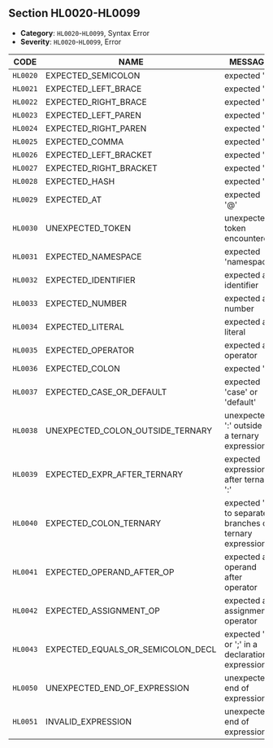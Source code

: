 ## Section HL0020-HL0099

- **Category**: `HL0020`-`HL0099`, Syntax Error
- **Severity**: `HL0020`-`HL0099`, Error

| CODE     | NAME                              | MESSAGE                                                 | DESCRIPTION |
| -------- | --------------------------------- | ------------------------------------------------------- | ----------- |
| `HL0020` | EXPECTED_SEMICOLON                | expected ';'                                            | Desc        |
| `HL0021` | EXPECTED_LEFT_BRACE               | expected '{{'                                            | Desc        |
| `HL0022` | EXPECTED_RIGHT_BRACE              | expected '}}'                                            | Desc        |
| `HL0023` | EXPECTED_LEFT_PAREN               | expected '('                                            | Desc        |
| `HL0024` | EXPECTED_RIGHT_PAREN              | expected ')'                                            | Desc        |
| `HL0025` | EXPECTED_COMMA                    | expected ','                                            | Desc        |
| `HL0026` | EXPECTED_LEFT_BRACKET             | expected '['                                            | Desc        |
| `HL0027` | EXPECTED_RIGHT_BRACKET            | expected ']'                                            | Desc        |
| `HL0028` | EXPECTED_HASH                     | expected '#'                                            | Desc        |
| `HL0029` | EXPECTED_AT                       | expected '@'                                            | Desc        |
| `HL0030` | UNEXPECTED_TOKEN                  | unexpected token encountered                            | Desc        |
| `HL0031` | EXPECTED_NAMESPACE                | expected 'namespace'                                    | Desc        |
| `HL0032` | EXPECTED_IDENTIFIER               | expected an identifier                                  | Desc        |
| `HL0033` | EXPECTED_NUMBER                   | expected a number                                       | Desc        |
| `HL0034` | EXPECTED_LITERAL                  | expected an literal                                     | Desc        |
| `HL0035` | EXPECTED_OPERATOR                 | expected a operator                                     | Desc        |
| `HL0036` | EXPECTED_COLON                    | expected ':'                                            | Desc        |
| `HL0037` | EXPECTED_CASE_OR_DEFAULT          | expected 'case' or 'default'                            | Desc        |
| `HL0038` | UNEXPECTED_COLON_OUTSIDE_TERNARY  | unexpected ':' outside of a ternary expression          | Desc        |
| `HL0039` | EXPECTED_EXPR_AFTER_TERNARY       | expected expression after ternary ':'                   | Desc        |
| `HL0040` | EXPECTED_COLON_TERNARY            | expected ':' to separate branches of ternary expression | Desc        |
| `HL0041` | EXPECTED_OPERAND_AFTER_OP         | expected an operand after operator                      | Desc        |
| `HL0042` | EXPECTED_ASSIGNMENT_OP            | expected an assignment operator                         | Desc        |
| `HL0043` | EXPECTED_EQUALS_OR_SEMICOLON_DECL | expected '=' or ';' in a declaration expression         | Desc        |
| `HL0050` | UNEXPECTED_END_OF_EXPRESSION      | unexpected end of expression                            | Desc        |
| `HL0051` | INVALID_EXPRESSION                | unexpected end of expression                            | Desc        |
